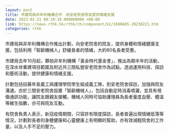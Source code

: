 ```yaml
---
layout: post
title: 巿建局與非牟利機構合作　向安老院舍院友提供情緒支援
date: 2023-02-21 00:10:39.000000000 +08:00
link: https://news.rthk.hk/rthk/ch/component/k2/1688685-20230221.htm
categories: rthk
---
```


巿建局與非牟利機構合作推出計劃，向安老院舍的院友，提供身體和情緒健康支援，包括利用「智齡機械人」舒緩長者的情緒，大約80名長者受惠。

市建局去年10月起，夥拍非牟利機構「黃金時代基金會」，推出為期半年的活動，在深水埗重建項目範圍及附近共三間私營安老院舍作為試點，透過運用科技、探訪和藝術活動，提供健康和情緒支援。

計劃包括招募年長義工與護理學院學生組成義工隊，到安老院舍探訪，加強與院友溝通，亦於三間安老院舍設置「智齡機械人」，包括自動定時消毒噴灑，並具有視像通訊功能，讓院友跟親友接觸，機械人同時可協助護理員為長者量度血壓、體溫等維生指數，亦可與院友互動。

有院舍負責人表示，新冠疫情期間，只容許有限度探訪，長者普遍出現情緒低落等情況，計劃對長者的身體健康和心靈健康上有明顯的幫助，亦有效減輕院舍的工作量，以及人手不足的壓力。
